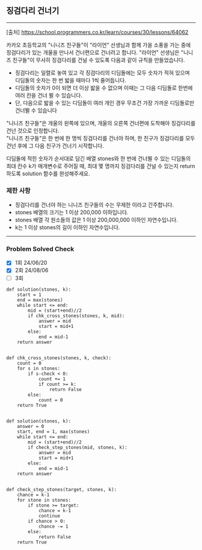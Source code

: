 ## 징검다리 건너기

---

[출처] https://school.programmers.co.kr/learn/courses/30/lessons/64062

카카오 초등학교의 "니니즈 친구들"이 "라이언" 선생님과 함께 가을 소풍을 가는 중에 
징검다리가 있는 개울을 만나서 건너편으로 건너려고 합니다. 
"라이언" 선생님은 "니니즈 친구들"이 무사히 징검다리를 건널 수 있도록 다음과 같이 규칙을 만들었습니다.

- 징검다리는 일렬로 놓여 있고 각 징검다리의 디딤돌에는 모두 숫자가 적혀 있으며 디딤돌의 숫자는 한 번 밟을 때마다 1씩 줄어듭니다.
- 디딤돌의 숫자가 0이 되면 더 이상 밟을 수 없으며 이때는 그 다음 디딤돌로 한번에 여러 칸을 건너 뛸 수 있습니다.
- 단, 다음으로 밟을 수 있는 디딤돌이 여러 개인 경우 무조건 가장 가까운 디딤돌로만 건너뛸 수 있습니다

"니니즈 친구들"은 개울의 왼쪽에 있으며, 개울의 오른쪽 건너편에 도착해야 징검다리를 건넌 것으로 인정합니다.  
"니니즈 친구들"은 한 번에 한 명씩 징검다리를 건너야 하며, 한 친구가 징검다리를 모두 건넌 후에 그 다음 친구가 건너기 시작합니다.

디딤돌에 적힌 숫자가 순서대로 담긴 배열 stones와 한 번에 건너뛸 수 있는 디딤돌의 최대 칸수 k가 
매개변수로 주어질 때, 최대 몇 명까지 징검다리를 건널 수 있는지 return 하도록 solution 함수를 완성해주세요.

### 제한 사항

- 징검다리를 건너야 하는 니니즈 친구들의 수는 무제한 이라고 간주합니다.
- stones 배열의 크기는 1 이상 200,000 이하입니다.
- stones 배열 각 원소들의 값은 1 이상 200,000,000 이하인 자연수입니다.
- k는 1 이상 stones의 길이 이하인 자연수입니다.

---
### Problem Solved Check
- [x] 1회 24/06/20
- [x] 2회 24/08/06
- [ ] 3회

~~~
def solution(stones, k):
    start = 1
    end = max(stones)
    while start <= end:
        mid = (start+end)//2
        if chk_cross_stones(stones, k, mid):
            answer = mid
            start = mid+1
        else:
            end = mid-1
    return answer


def chk_cross_stones(stones, k, check):
    count = 0
    for s in stones:
        if s-check < 0:
            count += 1
            if count >= k:
                return False
        else:
            count = 0
    return True
    
~~~
~~~
def solution(stones, k):
    answer = 0
    start, end = 1, max(stones)
    while start <= end:
        mid = (start+end)//2
        if check_step_stones(mid, stones, k):
            answer = mid
            start = mid+1
        else:
            end = mid-1
    return answer


def check_step_stones(target, stones, k):
    chance = k-1
    for stone in stones:
        if stone >= target:
            chance = k-1
            continue
        if chance > 0:
            chance -= 1
        else:
            return False
    return True
    
~~~